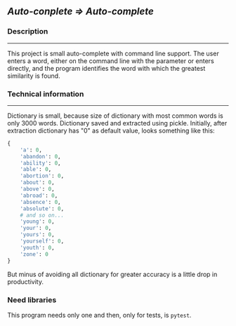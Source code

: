 ## _**Auto-conplete ⇒ Auto-complete**_

### Description

---
This project is small auto-complete with command line support. The user enters a word, 
either on the command line with the parameter or enters directly, 
and the program identifies the word with which the greatest similarity is found.

### Technical information

---

Dictionary is small, because size of dictionary with most common words is only 3000 words. 
Dictionary saved and extracted using pickle. Initially, after extraction dictionary 
has "0" as default value, looks something like this:

```python
{
    'a': 0,
    'abandon': 0,
    'ability': 0,
    'able': 0,
    'abortion': 0,
    'about': 0,
    'above': 0,
    'abroad': 0, 
    'absence': 0, 
    'absolute': 0,
    # and so on...
    'young': 0, 
    'your': 0,
    'yours': 0, 
    'yourself': 0, 
    'youth': 0, 
    'zone': 0
}
```
But minus of avoiding all dictionary for greater accuracy is a little drop in productivity. 
### Need libraries
This program needs only one and then, only for tests, is `pytest`.
